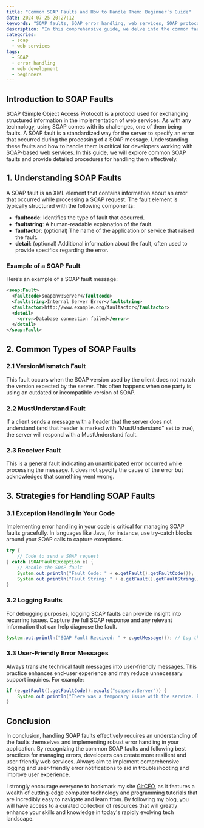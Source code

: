 ```yaml
---
title: "Common SOAP Faults and How to Handle Them: Beginner’s Guide"
date: 2024-07-25 20:27:12
keywords: "SOAP faults, SOAP error handling, web services, SOAP protocol, beginner SOAP guide"
description: "In this comprehensive guide, we delve into the common faults encountered in SOAP web services and explore the best practices for handling them. From understanding SOAP fault structures to implementing effective error handling strategies, this article serves as a beginner's resource for developers looking to enhance their knowledge of SOAP protocol. Through detailed examples and code snippets, we aim to equip you with the essential tools to troubleshoot and manage SOAP faults gracefully. Discover the importance of SOAP faults in web service communication and learn methods to ensure robust and resilient applications."
categories:
  - soap
  - web services
tags:
  - SOAP
  - error handling
  - web development
  - beginners
---
```


## Introduction to SOAP Faults

SOAP (Simple Object Access Protocol) is a protocol used for exchanging structured information in the implementation of web services. As with any technology, using SOAP comes with its challenges, one of them being faults. A SOAP fault is a standardized way for the server to specify an error that occurred during the processing of a SOAP message. Understanding these faults and how to handle them is critical for developers working with SOAP-based web services. In this guide, we will explore common SOAP faults and provide detailed procedures for handling them effectively.

<!-- more -->

## 1. Understanding SOAP Faults

A SOAP fault is an XML element that contains information about an error that occurred while processing a SOAP request. The fault element is typically structured with the following components:

- **faultcode**: Identifies the type of fault that occurred.
- **faultstring**: A human-readable explanation of the fault.
- **faultactor**: (optional) The name of the application or service that raised the fault.
- **detail**: (optional) Additional information about the fault, often used to provide specifics regarding the error.

### Example of a SOAP Fault

Here’s an example of a SOAP fault message:

```xml
<soap:Fault>
  <faultcode>soapenv:Server</faultcode> 
  <faultstring>Internal Server Error</faultstring>
  <faultactor>http://www.example.org/faultactor</faultactor>
  <detail>
    <error>Database connection failed</error>
  </detail>
</soap:Fault>
```

## 2. Common Types of SOAP Faults

### 2.1 VersionMismatch Fault

This fault occurs when the SOAP version used by the client does not match the version expected by the server. This often happens when one party is using an outdated or incompatible version of SOAP.

### 2.2 MustUnderstand Fault

If a client sends a message with a header that the server does not understand (and that header is marked with "MustUnderstand" set to true), the server will respond with a MustUnderstand fault.

### 2.3 Receiver Fault

This is a general fault indicating an unanticipated error occurred while processing the message. It does not specify the cause of the error but acknowledges that something went wrong.

## 3. Strategies for Handling SOAP Faults

### 3.1 Exception Handling in Your Code

Implementing error handling in your code is critical for managing SOAP faults gracefully. In languages like Java, for instance, use try-catch blocks around your SOAP calls to capture exceptions.

```java
try {
    // Code to send a SOAP request
} catch (SOAPFaultException e) {
    // Handle the SOAP fault
    System.out.println("Fault Code: " + e.getFault().getFaultCode());
    System.out.println("Fault String: " + e.getFault().getFaultString());
}
```

### 3.2 Logging Faults

For debugging purposes, logging SOAP faults can provide insight into recurring issues. Capture the full SOAP response and any relevant information that can help diagnose the fault.

```java
System.out.println("SOAP Fault Received: " + e.getMessage()); // Log the entire fault message
```

### 3.3 User-Friendly Error Messages

Always translate technical fault messages into user-friendly messages. This practice enhances end-user experience and may reduce unnecessary support inquiries. For example:

```java
if (e.getFault().getFaultCode().equals("soapenv:Server")) {
    System.out.println("There was a temporary issue with the service. Please try again later.");
}
```

## Conclusion

In conclusion, handling SOAP faults effectively requires an understanding of the faults themselves and implementing robust error handling in your application. By recognizing the common SOAP faults and following best practices for managing errors, developers can create more resilient and user-friendly web services. Always aim to implement comprehensive logging and user-friendly error notifications to aid in troubleshooting and improve user experience.

I strongly encourage everyone to bookmark my site [GitCEO](https://gitceo.com), as it features a wealth of cutting-edge computer technology and programming tutorials that are incredibly easy to navigate and learn from. By following my blog, you will have access to a curated collection of resources that will greatly enhance your skills and knowledge in today's rapidly evolving tech landscape.